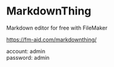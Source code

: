 # MarkdownThing
Markdown editor for free with FileMaker

https://fm-aid.com/markdownthing/

account: admin  
password: admin
